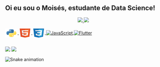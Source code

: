 ## Oi eu sou o Moisés, estudante de Data Science!
<div align="center">
  <a href="https://github.com/moisesrcastro">
  <img height="48%" src="https://github-readme-stats.vercel.app/api?username=moisesrcastro&show_icons=true&theme=dracula&include_all_commits=true&count_private=true"/>
  <img height="48%" src="https://github-readme-stats.vercel.app/api/top-langs/?username=moisesrcastro&layout=compact&langs_count=7&theme=dracula"/>
</div>
<div style="display: inline_block"><br>
  <img align="center" alt="Moi-Python" height="30" width="40" src="https://raw.githubusercontent.com/devicons/devicon/master/icons/python/python-original.svg">
  <img align="center" alt="Moi-HTML5" height="30" width="40"src="https://raw.githubusercontent.com/devicons/devicon/master/icons/html5/html5-original.svg">
  <img align="center" alt="Moi-CSS" height="30" width="40"src="https://raw.githubusercontent.com/devicons/devicon/master/icons/css3/css3-original.svg">
<img align="center" alt="JavaScript" height="30" width="40" src="https://cdn.jsdelivr.net/gh/devicons/devicon/icons/javascript/javascript-plain.svg">

<img align="center" alt="Flutter" height="30" width="40" src="https://cdn.jsdelivr.net/gh/devicons/devicon/icons/flutter/flutter-original.svg">

</div>
  
  ##
 
<div> 
  <a href="https://www.linkedin.com/in/mois%C3%A9s-castro/" target="_blank"><img src="https://img.shields.io/badge/-LinkedIn-%230077B5?style=for-the-badge&logo=linkedin&logoColor=white" target="_blank"></a>
  <a href = "mailto:moises.castro@usp.br"><img src="https://img.shields.io/badge/-Gmail-%23333?style=for-the-badge&logo=gmail&logoColor=white" target="_blank"></a>
 
  ![Snake animation](https://github.com/moisesrcastro/moisesrcastro/blob/output/github-contribution-grid-snake.svg)
 
</div>

